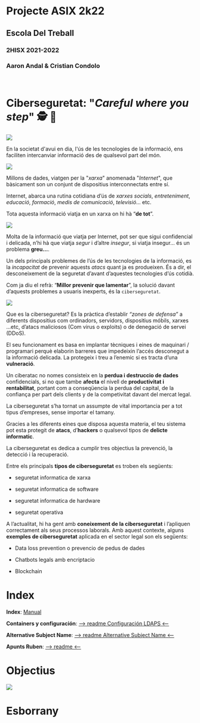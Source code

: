 # __Projecte ASIX 2k22__
## __Escola Del Treball__
### __2HISX 2021-2022__
### __Aaron Andal & Cristian Condolo__

<br>

# __Ciberseguretat__: "_Careful where you step_" 🕵️ 🔎

<div style="align: center; width: 100%">
    <img src="https://tec.mx/sites/default/files/styles/header_full/public/2021-08/ciberseguridad-tec-de-monterrey.jpg?itok=H3ibmb8t" />
</div>


En la societat d'avui en dia, l'ús de les tecnologies de la informació, ens faciliten intercanviar informació des de qualsevol part del món.

<div style="align: center; width: 100%">
    <img src="https://gdempresa.gesdocument.com/sites/default/files/styles/large/public/2021-12/internet-de-las-cosas.jpg?itok=hJpvD2zV" />
</div>

Millons de dades, viatgen per la "_xarxa_" anomenada "_Internet_", que bàsicament son un conjunt de dispositius interconnectats entre sí.


Internet, abarca una rutina cotidiana d’ús de _xarxes socials_, _entreteniment_, _educació_, _formació_, _medis de comunicació_, _televisió_… etc.

Tota aquesta informació viatja en un xarxa on hi hà “__de tot__”.

<div style="align: center">
    <img src="https://elordenmundial.com/wp-content/uploads/2019/03/800px-Deepweb_graphical_representation.svg.png" />
</div>

Molta de la informació que viatja per Internet, pot ser que sigui confidencial i delicada, n’hi hà que viatja _segur_ i d’altre _insegur_, si viatja insegur… és un problema __greu…__.

Un dels principals problemes de l’ús de les tecnologies de la informació, es la _incapacitat_ de prevenir aquests _atacs_ quant ja es produeixen. És a dir, el desconeixement de la seguretat d’avant d’aquestes tecnologies d’ús cotidià. 

Com ja diu el refrà: “__Millor prevenir que lamentar__”, la solució davant d’aquests problemes a usuaris inexperts, és la `ciberseguretat`. 

<div style="align: center">
    <img src="https://www.lasrozas.es/sites/default/files/inline-images/Ciber.jpg" />
</div>

Que es la ciberseguretat? Es la pràctica d’establir *“zones de defensa”* a diferents dispositius com ordinadors, servidors, dispositius móbils, xarxes …etc, d’atacs maliciosos (Com virus o exploits) o de denegació de servei (DDoS).

El seu funcionament es basa en implantar tècniques i eines de maquinari / programari perquè elaborin barreres que impedeixin l’accés desconegut a la informació delicada. La protegeix i treu a l’enemic si es tracta d’una **vulneració**.

Un ciberatac no nomes consisteix en la **perdua i destruccio de dades** confidencials, si no que tambe **afecta** el nivell de **productivitat i rentabilitat**, portant com a conseqüencia la perdua del capital, de la confiança per part dels clients y de la competivitat davant del mercat legal.

La ciberseguretat s’ha tornat un assumpte de vital importancia per a tot tipus d’empreses, sense importar el tamany.

Gracies a les diferents eines que disposa aquesta materia, el teu sistema pot esta protegit de **atacs**, d’**hackers** o qualsevol tipos de **delicte informatic**.

La ciberseguretat es dedica a cumplir tres objectius la prevenció, la detecció i la recuperació.

Entre els principals **tipos de ciberseguretat** es troben els següents:
    
- seguretat informatica de xarxa
    
- seguretat informatica de software
    
- seguretat informatica de hardware
    
- seguretat operativa

A l’actualitat, hi ha gent amb **coneixement de la ciberseguretat** i l’apliquen correctament als seus processos laborals. Amb aquest contexte, alguns **exemples de ciberseguretat** aplicada en el sector legal son els següents:
    
- Data loss prevention o prevencio de pedus de dades
    
- Chatbots legals amb encriptacio
    
- Blockchain




# Index


**Index**: [Manual](https://docs.google.com/document/d/1lyjnPMFODZWkaCpDd12iIVZH5fkIafsXo9fS5PyFPSk/edit?usp=sharing)

**Containers y configuración**: [--> readme Configuración LDAPS <--](https://github.com/KeshiKiD03/ssl_cert/tree/main/ssl22_ldaps-Keshi#containers)

**Alternative Subject Name**: [--> readme Alternative Subject Name <--](https://github.com/KeshiKiD03/ssl_cert/tree/main/ssl22_ldaps-Keshi#subject-alternative-name)

**Apunts Ruben**: [--> readme <--](https://github.com/KeshiKiD03/ssl_cert/tree/main/ssl22_ldaps-Keshi#ldap-server--tls-ssl)


# Objectius


<div style="align: center">
    <img src="https://grupo-alonso.com/wp-content/uploads/2016/07/asix.jpg" />
</div>


# Esborrany


